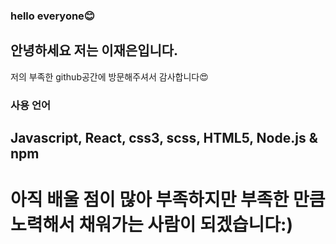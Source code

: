 ### hello everyone😊

<!--
**LJaeeun/LJaeeun** is a ✨ _special_ ✨ repository because its `README.md` (this file) appears on your GitHub profile.

Here are some ideas to get you started:

- 🔭 I’m currently working on ...
- 🌱 I’m currently learning ...
- 👯 I’m looking to collaborate on ...
- 🤔 I’m looking for help with ...
- 💬 Ask me about ...
- 📫 How to reach me: ...
- 😄 Pronouns: ...
- ⚡ Fun fact: ...
-->

## 안녕하세요 저는 이재은입니다.

저의 부족한 github공간에 방문해주셔서 감사합니다😍


### 사용 언어
## Javascript, React, css3, scss, HTML5, Node.js & npm 



# 아직 배울 점이 많아 부족하지만 부족한 만큼 노력해서 채워가는 사람이 되겠습니다:)
